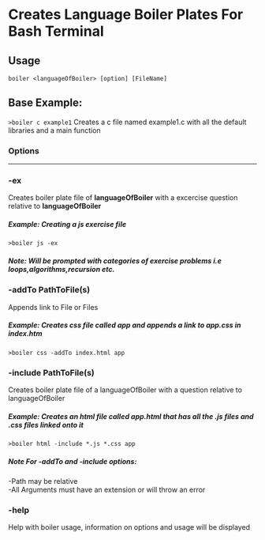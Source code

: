 # Creates Language Boiler Plates For Bash Terminal
## Usage 
`boiler <languageOfBoiler> [option] [FileName]`
## Base Example:
`>boiler c example1`
Creates a c file named example1.c with all the default libraries and a main function
### Options
---
### -ex 
  Creates boiler plate file of <strong>languageOfBoiler</strong> with a excercise question relative to <strong>languageOfBoiler</strong>
  ##### Example: Creating a js exercise file
  `>boiler js -ex`
  ##### Note: Will be prompted with categories of exercise problems i.e loops,algorithms,recursion etc.

### -addTo PathToFile(s)
Appends link to File or Files
##### Example: Creates css file called app and appends a link to app.css in index.htm
`>boiler css -addTo index.html app` 
### -include PathToFile(s)
Creates boiler plate file of a languageOfBoiler with a question relative to languageOfBoiler
##### Example: Creates an html file called app.html that has all the .js files and .css files linked onto it
`>boiler html -include *.js *.css app` 
##### Note For -addTo and -include options:
-Path may be relative <br>
-All Arguments must have an extension or will throw an error

### -help
Help with boiler usage, information on options and usage will be displayed
